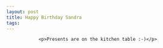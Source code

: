 ```yaml
---
layout: post
title: Happy Birthday Sandra
tags:
---
```



                <p>Presents are on the kitchen table :-)</p>
